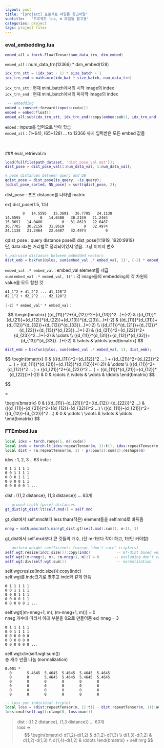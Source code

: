 ```yaml
---
layout: post
title: "[project] 프로젝트 파일들 참고파일"
subtitle:   "프로젝트 lua, m 파일들 참고용"
categories: project
tags: project files
---
```


### eval_embedding.lua

```lua
embed_all = torch.FloatTensor(num_data_trn, dim_embed)
 ```
`embed_all` : num_data_trn(12366) * dim_embed(128)

```lua
idx_trn_stt = (idx_bat - 1) * size_batch + 1
idx_trn_end = math.min(idx_bat * size_batch, num_data_trn)
```

`idx_trn_stt` : 현재 mini_batch에서의 시작 image의 index <br />
`idx_trn_end` : 현재 mini_batch에서의 마지막 image의 index


```lua
 -- embedding
embed = convnet:forward(inputs:cuda())
embed = embed:float()
embed_all:sub(idx_trn_stt, idx_trn_end):copy(embed:sub(1, idx_trn_end - idx_trn_stt + 1))
```
`embed` : inputs를 입력으로 받아 학습 <br />
`embed_all` : (1~64), (65~128) ... to 12366 까지 입력받은
모든 embed 값들

<br />
<br />
### eval_retrieval.m

```Matlab
load(fullfile(path_dataset, 'dist_pose_val.mat'));
dist_pose = dist_pose_val(1:num_data_val, 1:num_data_val);

% pose distances between query and DB
qdist_pose = dist_pose(is_query, ~is_query);
[qdist_pose_sorted, NN_pose] = sort(qdist_pose, 2);
```
dist_pose : 포즈 distance를 나타낸 matrix

ex) dist_pose(1:5, 1:5)
```
        0   14.5595   15.3691   36.7705   24.1138
14.5595         0   14.0480   30.2159   21.2464
15.3691   14.0480         0   31.8619   22.6487
36.7705   30.2159   31.8619         0   32.4974
24.1138   21.2464   22.6487   32.4974         0
```

qdist_pose : query distance pose로 dist_pose(1:1919, 1920:9919) <br />
단, data idx는 거리별로 정리되어있지 않음. 그냥 이미지 번호

```Matlab
% pairwise distances between embedded vectors
dist_emb = bsxfun(@plus, sum(embed_val .* embed_val, 1)', (-2) * embed_val' * embed_val);
```

`embed_val .* embed_val` : embed_val element들 제곱 <br />
`sum(embed_val .* embed_val, 1)'` : 각 image들의 embedding의 각 차원의 value를 모두 합친 것 <br />
```
d1_1^2 + d1_2^2 ... d1_128^2
d2_1^2 + d2_2^2 ... d2_128^2
```


`(-2) * embed_val' * embed_val` : <br />

$$
\begin{bmatrix}
       ({d_{11}}^2+{d_{12}}^2+{d_{13}}^2...)*(-2) & ({d_{11}}*{d_{21}}+{d_{12}}*{d_{22}}+{d_{13}}*{d_{23}}...)*(-2) & ({d_{11}}*{d_{31}}+{d_{12}}*{d_{32}}+{d_{13}}*{d_{33}}...)*(-2) \\
       ({d_{11}}*{d_{21}}+{d_{12}}*{d_{22}}+{d_{13}}*{d_{23}}...)*(-2) & ({d_{21}}^2+{d_{22}}^2+{d_{23}}^2...)*(-2) & \cdots \\
       ({d_{11}}*{d_{31}}+{d_{12}}*{d_{32}}+{d_{13}}*{d_{33}}...)*(-2) & \vdots & \ddots
\end{bmatrix}
$$

``` Matlab
dist_emb = bsxfun(@plus, sum(embed_val .* embed_val, 1), dist_emb);
```

$$
\begin{bmatrix}
0 & (({d_{11}}^2+{d_{12}}^2 ... ) + ({d_{21}}^2+{d_{22}}^2 ... ) + ({d_{11}}*{d_{21}}+{d_{12}}*{d_{12}})*(-2)) & \cdots \\ 
(({d_{11}}^2+{d_{12}}^2 ... ) + ({d_{21}}^2+{d_{22}}^2 ... ) + ({d_{11}}*{d_{21}}+{d_{12}}*{d_{22}})*(-2)) & 0 & \cdots \\
\vdots & \vdots & \ddots
\end{bmatrix}
$$

$$

=

\begin{bmatrix}
0 & (({d_{11}}-{d_{21}})^2+({d_{12}}-{d_{22}})^2 ...) & (({d_{11}}-{d_{31}})^2+({d_{12}}-{d_{32}})^2 ...) \\
(({d_{11}}-{d_{21}})^2+({d_{12}}-{d_{22}})^2 ...) & 0 & \cdots \\
\vdots & \vdots & \ddots
\end{bmatrix}
$$


### FTEmbed.lua
```lua
local idxs = torch.range(1, m):cuda()
local indc = torch.lt(idxs:repeatTensor(m, 1):t(), idxs:repeatTensor(m, 1))   -- 1(i < j)
local dist = (a:repeatTensor(m, 1) - p):pow(2):sum(2):reshape(m)     
```

idxs : 1, 2, 3 .. 63
indc : 
```
0 1 1 1 1 1
0 0 1 1 1 1
0 0 0 1 1 1
0 0 0 0 1 1
0 0 0 0 0 1 ...
```
dist : ({1,2 distance}, {1,3 distance}) ... 63개

```lua
-- ground-truth (pose) distances
gt_dist[gt_dist:lt(self.mnd)] = self.mnd
```
gt_dist에서 self.mnd보다 less than(작은) element들을 self.mnd로 바꿔줌

```lua
nneg = math.max(math.min(gt_dist:gt(self.mxd):sum(), m-1), 1)
```
gt_dist에서 self.mxd보다 큰 것들의 개수, (단 m-1보다 작야 하고, 1보단 커야함)

```lua
-- uniform weight coefficients (except "don't care" triplets)
self.wgt:resize(indc:size()):copy(indc)            -- GT-dist based weights & order constraints
self.wgt[(m-nneg+1, m), (m-nneg+1, m))] = 0       -- excluding don't care triplets
self.wgt:div(self.wgt:sum())                       -- normalization
```

self.wgt:resize(indc:size()):copy(indc) <br>
self.wgt를 indc크기로 맞추고 indc와 같게 만듬

```
0 1 1 1 1 1
0 0 1 1 1 1
0 0 0 1 1 1
0 0 0 0 1 1
0 0 0 0 0 1 ...
```

self.wgt[(m-nneg+1, m), (m-nneg+1, m))] = 0  <br>
nneg 개수에 따라서 아래 부분을 0으로 만들어줌 ex) nneg = 3

```
0 1 1 1 1 1
0 0 1 1 1 1
0 0 0 0 0 0
0 0 0 0 0 0 
0 0 0 0 0 0 ...
```
self.wgt:div(self.wgt:sum()) <br>
총 개수 만큼 나눔 (normalization)
```
0.001 *
  0       5.4645  5.4645  5.4645  5.4645  5.4645
  0       0       5.4645  5.4645  5.4645  5.4645
  0       0       0       0       0       0
  0       0       0       0       0       0
  0       0       0       0       0       0
  0       0       0       0       0       0
```

```lua
-- loss per individual triplet
local loss = (dist:repeatTensor(m, 1):t() - dist:repeatTensor(m, 1)):add(self.mrg)
loss:cmul(self.wgt):clamp(0, loss:max())
```
> dist : ({1,2 distance}, {1,3 distance}) ... 63개 <br>
loss =>
$$
\begin{bmatrix}
d(1,2)-d(1,2) & d(1,2)-d(1,3) \\
d(1,3)-d(1,2) & d(1,2)-d(1,3) \\
d(1,4)-d(1,2) & \ddots
\end{bmatrix} + self.mrg
$$